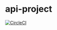 # api-project
[![CircleCI](https://circleci.com/gh/gabrielanhaia/api-project/tree/master.svg?style=svg)](https://circleci.com/gh/gabrielanhaia/api-project/tree/master)
